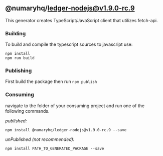## @numaryhq/ledger-nodejs@v1.9.0-rc.9

This generator creates TypeScript/JavaScript client that utilizes fetch-api.

### Building

To build and compile the typescript sources to javascript use:
```
npm install
npm run build
```

### Publishing

First build the package then run ```npm publish```

### Consuming

navigate to the folder of your consuming project and run one of the following commands.

_published:_

```
npm install @numaryhq/ledger-nodejs@v1.9.0-rc.9 --save
```

_unPublished (not recommended):_

```
npm install PATH_TO_GENERATED_PACKAGE --save
